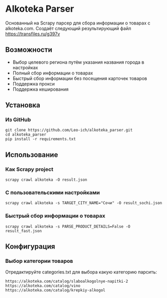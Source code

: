 # Alkoteka Parser
Основанный на Scrapy парсер для сбора информации о товарах с alkoteka.com.
Создаёт следующий результирующий файл https://transfiles.ru/g397v

## Возможности
- Выбор целевого региона путём указания названия города в настройках
- Полный сбор информации о товарах
- Быстрый сбор информации без посещения карточек товаров
- Поддержка прокси
- Поддержка кеширования

## Установка
### Из GitHub
```
git clone https://github.com/Leo-ich/alkoteka_parser.git
cd alkoteka_parser
pip install -r requirements.txt
```

## Использование
### Как Scrapy project
```
scrapy crawl alkoteka -O result.json
```
### С пользовательскими настройками
```
scrapy crawl alkoteka -s TARGET_CITY_NAME="Сочи" -O result_sochi.json
```

### Быстрый сбор информации о товарах
```
scrapy crawl alkoteka -s PARSE_PRODUCT_DETAILS=False -O result_fast.json
```

## Конфигурация
### Выбор категории товаров
Отредактируйте categories.txt для выбора какую категорию парсить:
```
https://alkoteka.com/catalog/slaboalkogolnye-napitki-2
https://alkoteka.com/catalog/vino
https://alkoteka.com/catalog/krepkiy-alkogol
```